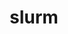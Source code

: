 ---
title: "slurm"
layout: cache
categories: [package, develop]
meta: {"versions": ["21-08-8-2", "22-05-7-1", "23-02-1-1", "23-02-2-1"], "compilers": ["gcc@=11.1.0", "gcc@=11.3.0", "gcc@=7.5.0"], "oss": ["ubuntu18.04", "ubuntu20.04", "ubuntu22.04"], "platforms": ["linux"], "targets": ["ppc64le", "x86_64", "x86_64_v3"], "stacks": ["e4s", "e4s-power", "radiuss", "root", "tutorial"], "num_specs": 113, "num_specs_by_stack": {"tutorial": 80, "root": 113, "radiuss": 80, "e4s-power": 14, "e4s": 13}}
spec_details: [{"hash": "xnauxsich63saho2zsqjat2skhvwaxro", "compiler": "gcc@=7.5.0", "versions": ["21-08-8-2"], "os": "ubuntu18.04", "platform": "linux", "target": "x86_64", "variants": ["~gtk", "~hdf5", "~hwloc", "~mariadb", "~pmix", "+readline", "~restd", "sysconfdir=PREFIX/etc"], "stacks": ["tutorial", "root", "radiuss"], "size": "-", "tarball": "https://binaries.spack.io/develop/build_cache/linux-ubuntu18.04-x86_64/gcc-7.5.0/slurm-21-08-8-2/linux-ubuntu18.04-x86_64-gcc-7.5.0-slurm-21-08-8-2-xnauxsich63saho2zsqjat2skhvwaxro.spack"}, {"hash": "3b7imtge7lbjegmqydw6dbvzub4ukogt", "compiler": "gcc@=7.5.0", "versions": ["21-08-8-2"], "os": "ubuntu18.04", "platform": "linux", "target": "x86_64", "variants": ["build_system=autotools", "~gtk", "~hdf5", "~hwloc", "~mariadb", "~pmix", "+readline", "~restd", "sysconfdir=PREFIX/etc"], "stacks": ["tutorial", "root", "radiuss"], "size": "-", "tarball": "https://binaries.spack.io/develop/build_cache/linux-ubuntu18.04-x86_64/gcc-7.5.0/slurm-21-08-8-2/linux-ubuntu18.04-x86_64-gcc-7.5.0-slurm-21-08-8-2-3b7imtge7lbjegmqydw6dbvzub4ukogt.spack"}, {"hash": "z2ivhewajscfzhxdd72sh7urme5dbkht", "compiler": "gcc@=7.5.0", "versions": ["21-08-8-2"], "os": "ubuntu18.04", "platform": "linux", "target": "x86_64", "variants": ["build_system=autotools", "~gtk", "~hdf5", "~hwloc", "~mariadb", "~pmix", "+readline", "~restd", "sysconfdir=PREFIX/etc"], "stacks": ["tutorial", "root", "radiuss"], "size": "-", "tarball": "https://binaries.spack.io/develop/build_cache/linux-ubuntu18.04-x86_64/gcc-7.5.0/slurm-21-08-8-2/linux-ubuntu18.04-x86_64-gcc-7.5.0-slurm-21-08-8-2-z2ivhewajscfzhxdd72sh7urme5dbkht.spack"}, {"hash": "j5gtx54uukqgy6o2xztkb32psy3zjkoh", "compiler": "gcc@=7.5.0", "versions": ["21-08-8-2"], "os": "ubuntu18.04", "platform": "linux", "target": "x86_64", "variants": ["~gtk", "~hdf5", "~hwloc", "~mariadb", "~pmix", "+readline", "~restd", "sysconfdir=PREFIX/etc"], "stacks": ["tutorial", "root", "radiuss"], "size": "-", "tarball": "https://binaries.spack.io/develop/build_cache/linux-ubuntu18.04-x86_64/gcc-7.5.0/slurm-21-08-8-2/linux-ubuntu18.04-x86_64-gcc-7.5.0-slurm-21-08-8-2-j5gtx54uukqgy6o2xztkb32psy3zjkoh.spack"}, {"hash": "xgtfcsn4jrkjpkcarhbknstbyl4b5ue5", "compiler": "gcc@=7.5.0", "versions": ["21-08-8-2"], "os": "ubuntu18.04", "platform": "linux", "target": "x86_64", "variants": ["~gtk", "~hdf5", "~hwloc", "~mariadb", "~pmix", "+readline", "~restd", "sysconfdir=PREFIX/etc"], "stacks": ["tutorial", "root", "radiuss"], "size": "-", "tarball": "https://binaries.spack.io/develop/build_cache/linux-ubuntu18.04-x86_64/gcc-7.5.0/slurm-21-08-8-2/linux-ubuntu18.04-x86_64-gcc-7.5.0-slurm-21-08-8-2-xgtfcsn4jrkjpkcarhbknstbyl4b5ue5.spack"}, {"hash": "nnxkrwrlariyfxbmocxxky72ztzt7zug", "compiler": "gcc@=7.5.0", "versions": ["21-08-8-2"], "os": "ubuntu18.04", "platform": "linux", "target": "x86_64", "variants": ["~gtk", "~hdf5", "~hwloc", "~mariadb", "~pmix", "+readline", "~restd", "sysconfdir=PREFIX/etc"], "stacks": ["tutorial", "root", "radiuss"], "size": "-", "tarball": "https://binaries.spack.io/develop/build_cache/linux-ubuntu18.04-x86_64/gcc-7.5.0/slurm-21-08-8-2/linux-ubuntu18.04-x86_64-gcc-7.5.0-slurm-21-08-8-2-nnxkrwrlariyfxbmocxxky72ztzt7zug.spack"}, {"hash": "mghu57huz7keru7jdqf2bw4ayj3fq6zu", "compiler": "gcc@=7.5.0", "versions": ["21-08-8-2"], "os": "ubuntu18.04", "platform": "linux", "target": "x86_64", "variants": ["~gtk", "~hdf5", "~hwloc", "~mariadb", "~pmix", "+readline", "~restd", "sysconfdir=PREFIX/etc"], "stacks": ["tutorial", "root", "radiuss"], "size": "-", "tarball": "https://binaries.spack.io/develop/build_cache/linux-ubuntu18.04-x86_64/gcc-7.5.0/slurm-21-08-8-2/linux-ubuntu18.04-x86_64-gcc-7.5.0-slurm-21-08-8-2-mghu57huz7keru7jdqf2bw4ayj3fq6zu.spack"}, {"hash": "amqjqf24j4enqphqleyzp2f2gywzh3vc", "compiler": "gcc@=7.5.0", "versions": ["21-08-8-2"], "os": "ubuntu18.04", "platform": "linux", "target": "x86_64", "variants": ["build_system=autotools", "~gtk", "~hdf5", "~hwloc", "~mariadb", "~pmix", "+readline", "~restd", "sysconfdir=PREFIX/etc"], "stacks": ["tutorial", "root", "radiuss"], "size": "-", "tarball": "https://binaries.spack.io/develop/build_cache/linux-ubuntu18.04-x86_64/gcc-7.5.0/slurm-21-08-8-2/linux-ubuntu18.04-x86_64-gcc-7.5.0-slurm-21-08-8-2-amqjqf24j4enqphqleyzp2f2gywzh3vc.spack"}, {"hash": "5uflfjhf25ddxdtrn7htn4tfzpu5ghjk", "compiler": "gcc@=7.5.0", "versions": ["21-08-8-2"], "os": "ubuntu18.04", "platform": "linux", "target": "x86_64", "variants": ["~gtk", "~hdf5", "~hwloc", "~mariadb", "~pmix", "+readline", "~restd", "sysconfdir=PREFIX/etc"], "stacks": ["tutorial", "root", "radiuss"], "size": "-", "tarball": "https://binaries.spack.io/develop/build_cache/linux-ubuntu18.04-x86_64/gcc-7.5.0/slurm-21-08-8-2/linux-ubuntu18.04-x86_64-gcc-7.5.0-slurm-21-08-8-2-5uflfjhf25ddxdtrn7htn4tfzpu5ghjk.spack"}, {"hash": "o5sstb3leagjdqfykr6jfoevf5il23mz", "compiler": "gcc@=7.5.0", "versions": ["21-08-8-2"], "os": "ubuntu18.04", "platform": "linux", "target": "x86_64", "variants": ["~gtk", "~hdf5", "~hwloc", "~mariadb", "~pmix", "+readline", "~restd", "sysconfdir=PREFIX/etc"], "stacks": ["tutorial", "root", "radiuss"], "size": "-", "tarball": "https://binaries.spack.io/develop/build_cache/linux-ubuntu18.04-x86_64/gcc-7.5.0/slurm-21-08-8-2/linux-ubuntu18.04-x86_64-gcc-7.5.0-slurm-21-08-8-2-o5sstb3leagjdqfykr6jfoevf5il23mz.spack"}, {"hash": "zxxy4g5rofvc6zhl5qpze3sagdd4epkw", "compiler": "gcc@=7.5.0", "versions": ["21-08-8-2"], "os": "ubuntu18.04", "platform": "linux", "target": "x86_64", "variants": ["~gtk", "~hdf5", "~hwloc", "~mariadb", "~pmix", "+readline", "~restd", "sysconfdir=PREFIX/etc"], "stacks": ["tutorial", "root", "radiuss"], "size": "-", "tarball": "https://binaries.spack.io/develop/build_cache/linux-ubuntu18.04-x86_64/gcc-7.5.0/slurm-21-08-8-2/linux-ubuntu18.04-x86_64-gcc-7.5.0-slurm-21-08-8-2-zxxy4g5rofvc6zhl5qpze3sagdd4epkw.spack"}, {"hash": "hktoanxqmx6ritgbgunmrrzvggfdqhga", "compiler": "gcc@=7.5.0", "versions": ["21-08-8-2"], "os": "ubuntu18.04", "platform": "linux", "target": "x86_64", "variants": ["~gtk", "~hdf5", "~hwloc", "~mariadb", "~pmix", "+readline", "~restd", "sysconfdir=PREFIX/etc"], "stacks": ["tutorial", "root", "radiuss"], "size": "-", "tarball": "https://binaries.spack.io/develop/build_cache/linux-ubuntu18.04-x86_64/gcc-7.5.0/slurm-21-08-8-2/linux-ubuntu18.04-x86_64-gcc-7.5.0-slurm-21-08-8-2-hktoanxqmx6ritgbgunmrrzvggfdqhga.spack"}, {"hash": "suv2xrukvfld4qoj6xvdfzaqfr2etpfr", "compiler": "gcc@=7.5.0", "versions": ["21-08-8-2"], "os": "ubuntu18.04", "platform": "linux", "target": "x86_64", "variants": ["build_system=autotools", "~gtk", "~hdf5", "~hwloc", "~mariadb", "~pmix", "+readline", "~restd", "sysconfdir=PREFIX/etc"], "stacks": ["tutorial", "root", "radiuss"], "size": "-", "tarball": "https://binaries.spack.io/develop/build_cache/linux-ubuntu18.04-x86_64/gcc-7.5.0/slurm-21-08-8-2/linux-ubuntu18.04-x86_64-gcc-7.5.0-slurm-21-08-8-2-suv2xrukvfld4qoj6xvdfzaqfr2etpfr.spack"}, {"hash": "w7ebjng6zcnkiofevxcfmmugdrelkjwg", "compiler": "gcc@=7.5.0", "versions": ["21-08-8-2"], "os": "ubuntu18.04", "platform": "linux", "target": "x86_64", "variants": ["~gtk", "~hdf5", "~hwloc", "~mariadb", "~pmix", "+readline", "~restd", "sysconfdir=PREFIX/etc"], "stacks": ["tutorial", "root", "radiuss"], "size": "-", "tarball": "https://binaries.spack.io/develop/build_cache/linux-ubuntu18.04-x86_64/gcc-7.5.0/slurm-21-08-8-2/linux-ubuntu18.04-x86_64-gcc-7.5.0-slurm-21-08-8-2-w7ebjng6zcnkiofevxcfmmugdrelkjwg.spack"}, {"hash": "zpg34tj54ke7qav5pqngjbzmcc554wiw", "compiler": "gcc@=7.5.0", "versions": ["21-08-8-2"], "os": "ubuntu18.04", "platform": "linux", "target": "x86_64", "variants": ["~gtk", "~hdf5", "~hwloc", "~mariadb", "~pmix", "+readline", "~restd", "sysconfdir=PREFIX/etc"], "stacks": ["tutorial", "root", "radiuss"], "size": "-", "tarball": "https://binaries.spack.io/develop/build_cache/linux-ubuntu18.04-x86_64/gcc-7.5.0/slurm-21-08-8-2/linux-ubuntu18.04-x86_64-gcc-7.5.0-slurm-21-08-8-2-zpg34tj54ke7qav5pqngjbzmcc554wiw.spack"}, {"hash": "kw6yea25kvvy2a6u3hiqznh2xg6gw5fr", "compiler": "gcc@=7.5.0", "versions": ["21-08-8-2"], "os": "ubuntu18.04", "platform": "linux", "target": "x86_64", "variants": ["~gtk", "~hdf5", "~hwloc", "~mariadb", "~pmix", "+readline", "~restd", "sysconfdir=PREFIX/etc"], "stacks": ["tutorial", "root", "radiuss"], "size": "-", "tarball": "https://binaries.spack.io/develop/build_cache/linux-ubuntu18.04-x86_64/gcc-7.5.0/slurm-21-08-8-2/linux-ubuntu18.04-x86_64-gcc-7.5.0-slurm-21-08-8-2-kw6yea25kvvy2a6u3hiqznh2xg6gw5fr.spack"}, {"hash": "mudotciy4xn4ymboxhokexe3imtutrfl", "compiler": "gcc@=7.5.0", "versions": ["21-08-8-2"], "os": "ubuntu18.04", "platform": "linux", "target": "x86_64", "variants": ["~gtk", "~hdf5", "~hwloc", "~mariadb", "~pmix", "+readline", "~restd", "sysconfdir=PREFIX/etc"], "stacks": ["tutorial", "root", "radiuss"], "size": "-", "tarball": "https://binaries.spack.io/develop/build_cache/linux-ubuntu18.04-x86_64/gcc-7.5.0/slurm-21-08-8-2/linux-ubuntu18.04-x86_64-gcc-7.5.0-slurm-21-08-8-2-mudotciy4xn4ymboxhokexe3imtutrfl.spack"}, {"hash": "vfys6achb3n2rht7o2nc2uixbzhykkao", "compiler": "gcc@=7.5.0", "versions": ["21-08-8-2"], "os": "ubuntu18.04", "platform": "linux", "target": "x86_64", "variants": ["~gtk", "~hdf5", "~hwloc", "~mariadb", "~pmix", "+readline", "~restd", "sysconfdir=PREFIX/etc"], "stacks": ["tutorial", "root", "radiuss"], "size": "-", "tarball": "https://binaries.spack.io/develop/build_cache/linux-ubuntu18.04-x86_64/gcc-7.5.0/slurm-21-08-8-2/linux-ubuntu18.04-x86_64-gcc-7.5.0-slurm-21-08-8-2-vfys6achb3n2rht7o2nc2uixbzhykkao.spack"}, {"hash": "56hhhhop5fnaq4wvubfa2v3ecfivdav6", "compiler": "gcc@=7.5.0", "versions": ["21-08-8-2"], "os": "ubuntu18.04", "platform": "linux", "target": "x86_64", "variants": ["~gtk", "~hdf5", "~hwloc", "~mariadb", "~pmix", "+readline", "~restd", "sysconfdir=PREFIX/etc"], "stacks": ["tutorial", "root", "radiuss"], "size": "-", "tarball": "https://binaries.spack.io/develop/build_cache/linux-ubuntu18.04-x86_64/gcc-7.5.0/slurm-21-08-8-2/linux-ubuntu18.04-x86_64-gcc-7.5.0-slurm-21-08-8-2-56hhhhop5fnaq4wvubfa2v3ecfivdav6.spack"}, {"hash": "t3mzrwwgvqfqx7pfiqx5uxeootq6pobo", "compiler": "gcc@=7.5.0", "versions": ["21-08-8-2"], "os": "ubuntu18.04", "platform": "linux", "target": "x86_64", "variants": ["~gtk", "~hdf5", "~hwloc", "~mariadb", "~pmix", "+readline", "~restd", "sysconfdir=PREFIX/etc"], "stacks": ["tutorial", "root", "radiuss"], "size": "-", "tarball": "https://binaries.spack.io/develop/build_cache/linux-ubuntu18.04-x86_64/gcc-7.5.0/slurm-21-08-8-2/linux-ubuntu18.04-x86_64-gcc-7.5.0-slurm-21-08-8-2-t3mzrwwgvqfqx7pfiqx5uxeootq6pobo.spack"}, {"hash": "4bm7dx2e3a447zx7h73wf6locptouaim", "compiler": "gcc@=7.5.0", "versions": ["21-08-8-2"], "os": "ubuntu18.04", "platform": "linux", "target": "x86_64", "variants": ["~gtk", "~hdf5", "~hwloc", "~mariadb", "~pmix", "+readline", "~restd", "sysconfdir=PREFIX/etc"], "stacks": ["tutorial", "root", "radiuss"], "size": "-", "tarball": "https://binaries.spack.io/develop/build_cache/linux-ubuntu18.04-x86_64/gcc-7.5.0/slurm-21-08-8-2/linux-ubuntu18.04-x86_64-gcc-7.5.0-slurm-21-08-8-2-4bm7dx2e3a447zx7h73wf6locptouaim.spack"}, {"hash": "tn5a6kdpxkq64xg2vzoz5v7xgmedlczc", "compiler": "gcc@=7.5.0", "versions": ["21-08-8-2"], "os": "ubuntu18.04", "platform": "linux", "target": "x86_64", "variants": ["~gtk", "~hdf5", "~hwloc", "~mariadb", "~pmix", "+readline", "~restd", "sysconfdir=PREFIX/etc"], "stacks": ["tutorial", "root", "radiuss"], "size": "-", "tarball": "https://binaries.spack.io/develop/build_cache/linux-ubuntu18.04-x86_64/gcc-7.5.0/slurm-21-08-8-2/linux-ubuntu18.04-x86_64-gcc-7.5.0-slurm-21-08-8-2-tn5a6kdpxkq64xg2vzoz5v7xgmedlczc.spack"}, {"hash": "ipromiucxjgl5sbj67eevm2n46efuxxz", "compiler": "gcc@=7.5.0", "versions": ["21-08-8-2"], "os": "ubuntu18.04", "platform": "linux", "target": "x86_64", "variants": ["~gtk", "~hdf5", "~hwloc", "~mariadb", "~pmix", "+readline", "~restd", "sysconfdir=PREFIX/etc"], "stacks": ["tutorial", "root", "radiuss"], "size": "-", "tarball": "https://binaries.spack.io/develop/build_cache/linux-ubuntu18.04-x86_64/gcc-7.5.0/slurm-21-08-8-2/linux-ubuntu18.04-x86_64-gcc-7.5.0-slurm-21-08-8-2-ipromiucxjgl5sbj67eevm2n46efuxxz.spack"}, {"hash": "inoyjg5tdqfx7ddyli5fuapjqg5d2qka", "compiler": "gcc@=7.5.0", "versions": ["21-08-8-2"], "os": "ubuntu18.04", "platform": "linux", "target": "x86_64", "variants": ["build_system=autotools", "~gtk", "~hdf5", "~hwloc", "~mariadb", "~pmix", "+readline", "~restd", "sysconfdir=PREFIX/etc"], "stacks": ["tutorial", "root", "radiuss"], "size": "-", "tarball": "https://binaries.spack.io/develop/build_cache/linux-ubuntu18.04-x86_64/gcc-7.5.0/slurm-21-08-8-2/linux-ubuntu18.04-x86_64-gcc-7.5.0-slurm-21-08-8-2-inoyjg5tdqfx7ddyli5fuapjqg5d2qka.spack"}, {"hash": "erw7shlrwlim5qt426draixs6wkxuaej", "compiler": "gcc@=7.5.0", "versions": ["21-08-8-2"], "os": "ubuntu18.04", "platform": "linux", "target": "x86_64", "variants": ["build_system=autotools", "~gtk", "~hdf5", "~hwloc", "~mariadb", "~pmix", "+readline", "~restd", "sysconfdir=PREFIX/etc"], "stacks": ["tutorial", "root", "radiuss"], "size": "-", "tarball": "https://binaries.spack.io/develop/build_cache/linux-ubuntu18.04-x86_64/gcc-7.5.0/slurm-21-08-8-2/linux-ubuntu18.04-x86_64-gcc-7.5.0-slurm-21-08-8-2-erw7shlrwlim5qt426draixs6wkxuaej.spack"}, {"hash": "gf5y4wkcndavj662vunw6jprj37qrxat", "compiler": "gcc@=7.5.0", "versions": ["21-08-8-2"], "os": "ubuntu18.04", "platform": "linux", "target": "x86_64", "variants": ["~gtk", "~hdf5", "~hwloc", "~mariadb", "~pmix", "+readline", "~restd", "sysconfdir=PREFIX/etc"], "stacks": ["tutorial", "root", "radiuss"], "size": "-", "tarball": "https://binaries.spack.io/develop/build_cache/linux-ubuntu18.04-x86_64/gcc-7.5.0/slurm-21-08-8-2/linux-ubuntu18.04-x86_64-gcc-7.5.0-slurm-21-08-8-2-gf5y4wkcndavj662vunw6jprj37qrxat.spack"}, {"hash": "vadd7pc5va3anxouw6fvuocery2h4n2i", "compiler": "gcc@=7.5.0", "versions": ["21-08-8-2"], "os": "ubuntu18.04", "platform": "linux", "target": "x86_64", "variants": ["~gtk", "~hdf5", "~hwloc", "~mariadb", "~pmix", "+readline", "~restd", "sysconfdir=PREFIX/etc"], "stacks": ["tutorial", "root", "radiuss"], "size": "-", "tarball": "https://binaries.spack.io/develop/build_cache/linux-ubuntu18.04-x86_64/gcc-7.5.0/slurm-21-08-8-2/linux-ubuntu18.04-x86_64-gcc-7.5.0-slurm-21-08-8-2-vadd7pc5va3anxouw6fvuocery2h4n2i.spack"}, {"hash": "ndorstj6ayw3ygtjseahckxk2avxg6cs", "compiler": "gcc@=7.5.0", "versions": ["21-08-8-2"], "os": "ubuntu18.04", "platform": "linux", "target": "x86_64", "variants": ["~gtk", "~hdf5", "~hwloc", "~mariadb", "~pmix", "+readline", "~restd", "sysconfdir=PREFIX/etc"], "stacks": ["tutorial", "root", "radiuss"], "size": "-", "tarball": "https://binaries.spack.io/develop/build_cache/linux-ubuntu18.04-x86_64/gcc-7.5.0/slurm-21-08-8-2/linux-ubuntu18.04-x86_64-gcc-7.5.0-slurm-21-08-8-2-ndorstj6ayw3ygtjseahckxk2avxg6cs.spack"}, {"hash": "mxmp4k3al5fwmvxjmvvw5ml6gfsgnbuk", "compiler": "gcc@=7.5.0", "versions": ["21-08-8-2"], "os": "ubuntu18.04", "platform": "linux", "target": "x86_64", "variants": ["~gtk", "~hdf5", "~hwloc", "~mariadb", "~pmix", "+readline", "~restd", "sysconfdir=PREFIX/etc"], "stacks": ["tutorial", "root", "radiuss"], "size": "-", "tarball": "https://binaries.spack.io/develop/build_cache/linux-ubuntu18.04-x86_64/gcc-7.5.0/slurm-21-08-8-2/linux-ubuntu18.04-x86_64-gcc-7.5.0-slurm-21-08-8-2-mxmp4k3al5fwmvxjmvvw5ml6gfsgnbuk.spack"}, {"hash": "zyb4a73xt5z3irmux3m27frpsgdglvry", "compiler": "gcc@=7.5.0", "versions": ["21-08-8-2"], "os": "ubuntu18.04", "platform": "linux", "target": "x86_64", "variants": ["~gtk", "~hdf5", "~hwloc", "~mariadb", "~pmix", "+readline", "~restd", "sysconfdir=PREFIX/etc"], "stacks": ["tutorial", "root", "radiuss"], "size": "-", "tarball": "https://binaries.spack.io/develop/build_cache/linux-ubuntu18.04-x86_64/gcc-7.5.0/slurm-21-08-8-2/linux-ubuntu18.04-x86_64-gcc-7.5.0-slurm-21-08-8-2-zyb4a73xt5z3irmux3m27frpsgdglvry.spack"}, {"hash": "mjujey3iancyxzm5q5xpnl47o7uwb3kd", "compiler": "gcc@=7.5.0", "versions": ["22-05-7-1"], "os": "ubuntu18.04", "platform": "linux", "target": "x86_64", "variants": ["build_system=autotools", "~gtk", "~hdf5", "~hwloc", "~mariadb", "~pmix", "+readline", "~restd", "sysconfdir=PREFIX/etc"], "stacks": ["tutorial", "root", "radiuss"], "size": "-", "tarball": "https://binaries.spack.io/develop/build_cache/linux-ubuntu18.04-x86_64/gcc-7.5.0/slurm-22-05-7-1/linux-ubuntu18.04-x86_64-gcc-7.5.0-slurm-22-05-7-1-mjujey3iancyxzm5q5xpnl47o7uwb3kd.spack"}, {"hash": "ar6hvcjkjvxhjxde6mfqbmm37veyca33", "compiler": "gcc@=7.5.0", "versions": ["21-08-8-2"], "os": "ubuntu18.04", "platform": "linux", "target": "x86_64", "variants": ["~gtk", "~hdf5", "~hwloc", "~mariadb", "~pmix", "+readline", "~restd", "sysconfdir=PREFIX/etc"], "stacks": ["tutorial", "root", "radiuss"], "size": "-", "tarball": "https://binaries.spack.io/develop/build_cache/linux-ubuntu18.04-x86_64/gcc-7.5.0/slurm-21-08-8-2/linux-ubuntu18.04-x86_64-gcc-7.5.0-slurm-21-08-8-2-ar6hvcjkjvxhjxde6mfqbmm37veyca33.spack"}, {"hash": "6sjmaq3474recu2hcg7iivdlnh7cfbq2", "compiler": "gcc@=7.5.0", "versions": ["21-08-8-2"], "os": "ubuntu18.04", "platform": "linux", "target": "x86_64", "variants": ["~gtk", "~hdf5", "~hwloc", "~mariadb", "~pmix", "+readline", "~restd", "sysconfdir=PREFIX/etc"], "stacks": ["tutorial", "root", "radiuss"], "size": "-", "tarball": "https://binaries.spack.io/develop/build_cache/linux-ubuntu18.04-x86_64/gcc-7.5.0/slurm-21-08-8-2/linux-ubuntu18.04-x86_64-gcc-7.5.0-slurm-21-08-8-2-6sjmaq3474recu2hcg7iivdlnh7cfbq2.spack"}, {"hash": "cnyizs6j3aeutlnq4gds34fiah432oqd", "compiler": "gcc@=7.5.0", "versions": ["21-08-8-2"], "os": "ubuntu18.04", "platform": "linux", "target": "x86_64", "variants": ["~gtk", "~hdf5", "~hwloc", "~mariadb", "~pmix", "+readline", "~restd", "sysconfdir=PREFIX/etc"], "stacks": ["tutorial", "root", "radiuss"], "size": "-", "tarball": "https://binaries.spack.io/develop/build_cache/linux-ubuntu18.04-x86_64/gcc-7.5.0/slurm-21-08-8-2/linux-ubuntu18.04-x86_64-gcc-7.5.0-slurm-21-08-8-2-cnyizs6j3aeutlnq4gds34fiah432oqd.spack"}, {"hash": "eoo34mwxwhrho3kubdxe4psxvmttkqe5", "compiler": "gcc@=7.5.0", "versions": ["21-08-8-2"], "os": "ubuntu18.04", "platform": "linux", "target": "x86_64", "variants": ["~gtk", "~hdf5", "~hwloc", "~mariadb", "~pmix", "+readline", "~restd", "sysconfdir=PREFIX/etc"], "stacks": ["tutorial", "root", "radiuss"], "size": "-", "tarball": "https://binaries.spack.io/develop/build_cache/linux-ubuntu18.04-x86_64/gcc-7.5.0/slurm-21-08-8-2/linux-ubuntu18.04-x86_64-gcc-7.5.0-slurm-21-08-8-2-eoo34mwxwhrho3kubdxe4psxvmttkqe5.spack"}, {"hash": "epwaa4ot7o7zp6x6zjukifelmxt66w2r", "compiler": "gcc@=7.5.0", "versions": ["21-08-8-2"], "os": "ubuntu18.04", "platform": "linux", "target": "x86_64", "variants": ["~gtk", "~hdf5", "~hwloc", "~mariadb", "~pmix", "+readline", "~restd", "sysconfdir=PREFIX/etc"], "stacks": ["tutorial", "root", "radiuss"], "size": "-", "tarball": "https://binaries.spack.io/develop/build_cache/linux-ubuntu18.04-x86_64/gcc-7.5.0/slurm-21-08-8-2/linux-ubuntu18.04-x86_64-gcc-7.5.0-slurm-21-08-8-2-epwaa4ot7o7zp6x6zjukifelmxt66w2r.spack"}, {"hash": "dx753sm7bvl2zs2a4uncvqfxqoxemtle", "compiler": "gcc@=7.5.0", "versions": ["21-08-8-2"], "os": "ubuntu18.04", "platform": "linux", "target": "x86_64", "variants": ["~gtk", "~hdf5", "~hwloc", "~mariadb", "~pmix", "+readline", "~restd", "sysconfdir=PREFIX/etc"], "stacks": ["tutorial", "root", "radiuss"], "size": "-", "tarball": "https://binaries.spack.io/develop/build_cache/linux-ubuntu18.04-x86_64/gcc-7.5.0/slurm-21-08-8-2/linux-ubuntu18.04-x86_64-gcc-7.5.0-slurm-21-08-8-2-dx753sm7bvl2zs2a4uncvqfxqoxemtle.spack"}, {"hash": "5vjj65zqqdwgdiryvber6w3xt27utnw5", "compiler": "gcc@=7.5.0", "versions": ["21-08-8-2"], "os": "ubuntu18.04", "platform": "linux", "target": "x86_64", "variants": ["~gtk", "~hdf5", "~hwloc", "~mariadb", "~pmix", "+readline", "~restd", "sysconfdir=PREFIX/etc"], "stacks": ["tutorial", "root", "radiuss"], "size": "-", "tarball": "https://binaries.spack.io/develop/build_cache/linux-ubuntu18.04-x86_64/gcc-7.5.0/slurm-21-08-8-2/linux-ubuntu18.04-x86_64-gcc-7.5.0-slurm-21-08-8-2-5vjj65zqqdwgdiryvber6w3xt27utnw5.spack"}, {"hash": "of5r4n3pofawhpnkswwcdvxsg5jajhlx", "compiler": "gcc@=7.5.0", "versions": ["22-05-7-1"], "os": "ubuntu18.04", "platform": "linux", "target": "x86_64", "variants": ["build_system=autotools", "~gtk", "~hdf5", "~hwloc", "~mariadb", "~pmix", "+readline", "~restd", "sysconfdir=PREFIX/etc"], "stacks": ["tutorial", "root", "radiuss"], "size": "-", "tarball": "https://binaries.spack.io/develop/build_cache/linux-ubuntu18.04-x86_64/gcc-7.5.0/slurm-22-05-7-1/linux-ubuntu18.04-x86_64-gcc-7.5.0-slurm-22-05-7-1-of5r4n3pofawhpnkswwcdvxsg5jajhlx.spack"}, {"hash": "ch7kobox4fvisocuvkw4fhlg72s4qq3n", "compiler": "gcc@=7.5.0", "versions": ["21-08-8-2"], "os": "ubuntu18.04", "platform": "linux", "target": "x86_64", "variants": ["~gtk", "~hdf5", "~hwloc", "~mariadb", "~pmix", "+readline", "~restd", "sysconfdir=PREFIX/etc"], "stacks": ["tutorial", "root", "radiuss"], "size": "-", "tarball": "https://binaries.spack.io/develop/build_cache/linux-ubuntu18.04-x86_64/gcc-7.5.0/slurm-21-08-8-2/linux-ubuntu18.04-x86_64-gcc-7.5.0-slurm-21-08-8-2-ch7kobox4fvisocuvkw4fhlg72s4qq3n.spack"}, {"hash": "rq6zn7spf7n2vgvp4dl4q65vhkv7cp2b", "compiler": "gcc@=7.5.0", "versions": ["21-08-8-2"], "os": "ubuntu18.04", "platform": "linux", "target": "x86_64", "variants": ["~gtk", "~hdf5", "~hwloc", "~mariadb", "~pmix", "+readline", "~restd", "sysconfdir=PREFIX/etc"], "stacks": ["tutorial", "root", "radiuss"], "size": "-", "tarball": "https://binaries.spack.io/develop/build_cache/linux-ubuntu18.04-x86_64/gcc-7.5.0/slurm-21-08-8-2/linux-ubuntu18.04-x86_64-gcc-7.5.0-slurm-21-08-8-2-rq6zn7spf7n2vgvp4dl4q65vhkv7cp2b.spack"}, {"hash": "v62tslhksbusseu5zxjzzmdxgm4xartp", "compiler": "gcc@=7.5.0", "versions": ["21-08-8-2"], "os": "ubuntu18.04", "platform": "linux", "target": "x86_64", "variants": ["~gtk", "~hdf5", "~hwloc", "~mariadb", "~pmix", "+readline", "~restd", "sysconfdir=PREFIX/etc"], "stacks": ["tutorial", "root", "radiuss"], "size": "-", "tarball": "https://binaries.spack.io/develop/build_cache/linux-ubuntu18.04-x86_64/gcc-7.5.0/slurm-21-08-8-2/linux-ubuntu18.04-x86_64-gcc-7.5.0-slurm-21-08-8-2-v62tslhksbusseu5zxjzzmdxgm4xartp.spack"}, {"hash": "l5x2pg4tgji6rjsuycjixwtgg4uzjnap", "compiler": "gcc@=7.5.0", "versions": ["21-08-8-2"], "os": "ubuntu18.04", "platform": "linux", "target": "x86_64", "variants": ["~gtk", "~hdf5", "~hwloc", "~mariadb", "~pmix", "+readline", "~restd", "sysconfdir=PREFIX/etc"], "stacks": ["tutorial", "root", "radiuss"], "size": "-", "tarball": "https://binaries.spack.io/develop/build_cache/linux-ubuntu18.04-x86_64/gcc-7.5.0/slurm-21-08-8-2/linux-ubuntu18.04-x86_64-gcc-7.5.0-slurm-21-08-8-2-l5x2pg4tgji6rjsuycjixwtgg4uzjnap.spack"}, {"hash": "xkaragihggr4tud4jso3ewt4vx4ljvtc", "compiler": "gcc@=7.5.0", "versions": ["21-08-8-2"], "os": "ubuntu18.04", "platform": "linux", "target": "x86_64", "variants": ["~gtk", "~hdf5", "~hwloc", "~mariadb", "~pmix", "+readline", "~restd", "sysconfdir=PREFIX/etc"], "stacks": ["tutorial", "root", "radiuss"], "size": "-", "tarball": "https://binaries.spack.io/develop/build_cache/linux-ubuntu18.04-x86_64/gcc-7.5.0/slurm-21-08-8-2/linux-ubuntu18.04-x86_64-gcc-7.5.0-slurm-21-08-8-2-xkaragihggr4tud4jso3ewt4vx4ljvtc.spack"}, {"hash": "aotxxcqfsxhrixtgjlrvnwaffinh64fy", "compiler": "gcc@=7.5.0", "versions": ["21-08-8-2"], "os": "ubuntu18.04", "platform": "linux", "target": "x86_64", "variants": ["build_system=autotools", "~gtk", "~hdf5", "~hwloc", "~mariadb", "~pmix", "+readline", "~restd", "sysconfdir=PREFIX/etc"], "stacks": ["tutorial", "root", "radiuss"], "size": "-", "tarball": "https://binaries.spack.io/develop/build_cache/linux-ubuntu18.04-x86_64/gcc-7.5.0/slurm-21-08-8-2/linux-ubuntu18.04-x86_64-gcc-7.5.0-slurm-21-08-8-2-aotxxcqfsxhrixtgjlrvnwaffinh64fy.spack"}, {"hash": "xh3ikalnwr2k22cftwxhgz2zzfgjabje", "compiler": "gcc@=7.5.0", "versions": ["21-08-8-2"], "os": "ubuntu18.04", "platform": "linux", "target": "x86_64", "variants": ["~gtk", "~hdf5", "~hwloc", "~mariadb", "~pmix", "+readline", "~restd", "sysconfdir=PREFIX/etc"], "stacks": ["tutorial", "root", "radiuss"], "size": "-", "tarball": "https://binaries.spack.io/develop/build_cache/linux-ubuntu18.04-x86_64/gcc-7.5.0/slurm-21-08-8-2/linux-ubuntu18.04-x86_64-gcc-7.5.0-slurm-21-08-8-2-xh3ikalnwr2k22cftwxhgz2zzfgjabje.spack"}, {"hash": "bsqbazorvuozgu42f6m2xffzcp6oaa3l", "compiler": "gcc@=7.5.0", "versions": ["21-08-8-2"], "os": "ubuntu18.04", "platform": "linux", "target": "x86_64", "variants": ["~gtk", "~hdf5", "~hwloc", "~mariadb", "~pmix", "+readline", "~restd", "sysconfdir=PREFIX/etc"], "stacks": ["tutorial", "root", "radiuss"], "size": "-", "tarball": "https://binaries.spack.io/develop/build_cache/linux-ubuntu18.04-x86_64/gcc-7.5.0/slurm-21-08-8-2/linux-ubuntu18.04-x86_64-gcc-7.5.0-slurm-21-08-8-2-bsqbazorvuozgu42f6m2xffzcp6oaa3l.spack"}, {"hash": "gypq2eaubehdc2yugvdlst2ei7t5is5z", "compiler": "gcc@=7.5.0", "versions": ["21-08-8-2"], "os": "ubuntu18.04", "platform": "linux", "target": "x86_64", "variants": ["build_system=autotools", "~gtk", "~hdf5", "~hwloc", "~mariadb", "~pmix", "+readline", "~restd", "sysconfdir=PREFIX/etc"], "stacks": ["tutorial", "root", "radiuss"], "size": "-", "tarball": "https://binaries.spack.io/develop/build_cache/linux-ubuntu18.04-x86_64/gcc-7.5.0/slurm-21-08-8-2/linux-ubuntu18.04-x86_64-gcc-7.5.0-slurm-21-08-8-2-gypq2eaubehdc2yugvdlst2ei7t5is5z.spack"}, {"hash": "xyrl6hlhhgtijpumtlzv6gfuhazyiuky", "compiler": "gcc@=7.5.0", "versions": ["21-08-8-2"], "os": "ubuntu18.04", "platform": "linux", "target": "x86_64", "variants": ["build_system=autotools", "~gtk", "~hdf5", "~hwloc", "~mariadb", "~pmix", "+readline", "~restd", "sysconfdir=PREFIX/etc"], "stacks": ["tutorial", "root", "radiuss"], "size": "-", "tarball": "https://binaries.spack.io/develop/build_cache/linux-ubuntu18.04-x86_64/gcc-7.5.0/slurm-21-08-8-2/linux-ubuntu18.04-x86_64-gcc-7.5.0-slurm-21-08-8-2-xyrl6hlhhgtijpumtlzv6gfuhazyiuky.spack"}, {"hash": "f6lu3noswpo4pbz4xmut3vsmzshfqs5k", "compiler": "gcc@=7.5.0", "versions": ["21-08-8-2"], "os": "ubuntu18.04", "platform": "linux", "target": "x86_64", "variants": ["~gtk", "~hdf5", "~hwloc", "~mariadb", "~pmix", "+readline", "~restd", "sysconfdir=PREFIX/etc"], "stacks": ["tutorial", "root", "radiuss"], "size": "-", "tarball": "https://binaries.spack.io/develop/build_cache/linux-ubuntu18.04-x86_64/gcc-7.5.0/slurm-21-08-8-2/linux-ubuntu18.04-x86_64-gcc-7.5.0-slurm-21-08-8-2-f6lu3noswpo4pbz4xmut3vsmzshfqs5k.spack"}, {"hash": "guhprat7e6scsgeauox5hnwnbab5bq6m", "compiler": "gcc@=7.5.0", "versions": ["21-08-8-2"], "os": "ubuntu18.04", "platform": "linux", "target": "x86_64", "variants": ["~gtk", "~hdf5", "~hwloc", "~mariadb", "~pmix", "+readline", "~restd", "sysconfdir=PREFIX/etc"], "stacks": ["tutorial", "root", "radiuss"], "size": "-", "tarball": "https://binaries.spack.io/develop/build_cache/linux-ubuntu18.04-x86_64/gcc-7.5.0/slurm-21-08-8-2/linux-ubuntu18.04-x86_64-gcc-7.5.0-slurm-21-08-8-2-guhprat7e6scsgeauox5hnwnbab5bq6m.spack"}, {"hash": "rf6hgrdz5sbjqxxg7xbq3qebfehvkk7v", "compiler": "gcc@=7.5.0", "versions": ["21-08-8-2"], "os": "ubuntu18.04", "platform": "linux", "target": "x86_64", "variants": ["~gtk", "~hdf5", "~hwloc", "~mariadb", "~pmix", "+readline", "~restd", "sysconfdir=PREFIX/etc"], "stacks": ["tutorial", "root", "radiuss"], "size": "-", "tarball": "https://binaries.spack.io/develop/build_cache/linux-ubuntu18.04-x86_64/gcc-7.5.0/slurm-21-08-8-2/linux-ubuntu18.04-x86_64-gcc-7.5.0-slurm-21-08-8-2-rf6hgrdz5sbjqxxg7xbq3qebfehvkk7v.spack"}, {"hash": "2xtsbontvswr76c6ual27zko3aqopm2n", "compiler": "gcc@=7.5.0", "versions": ["21-08-8-2"], "os": "ubuntu18.04", "platform": "linux", "target": "x86_64", "variants": ["~gtk", "~hdf5", "~hwloc", "~mariadb", "~pmix", "+readline", "~restd", "sysconfdir=PREFIX/etc"], "stacks": ["tutorial", "root", "radiuss"], "size": "-", "tarball": "https://binaries.spack.io/develop/build_cache/linux-ubuntu18.04-x86_64/gcc-7.5.0/slurm-21-08-8-2/linux-ubuntu18.04-x86_64-gcc-7.5.0-slurm-21-08-8-2-2xtsbontvswr76c6ual27zko3aqopm2n.spack"}, {"hash": "3qjld5yjcusvdiwakbopmf6xrq3eyxyc", "compiler": "gcc@=7.5.0", "versions": ["21-08-8-2"], "os": "ubuntu18.04", "platform": "linux", "target": "x86_64", "variants": ["~gtk", "~hdf5", "~hwloc", "~mariadb", "~pmix", "+readline", "~restd", "sysconfdir=PREFIX/etc"], "stacks": ["tutorial", "root", "radiuss"], "size": "-", "tarball": "https://binaries.spack.io/develop/build_cache/linux-ubuntu18.04-x86_64/gcc-7.5.0/slurm-21-08-8-2/linux-ubuntu18.04-x86_64-gcc-7.5.0-slurm-21-08-8-2-3qjld5yjcusvdiwakbopmf6xrq3eyxyc.spack"}, {"hash": "z4gfdsrpfblgn7l7xwpn27aqqj2rlzgv", "compiler": "gcc@=7.5.0", "versions": ["21-08-8-2"], "os": "ubuntu18.04", "platform": "linux", "target": "x86_64", "variants": ["~gtk", "~hdf5", "~hwloc", "~mariadb", "~pmix", "+readline", "~restd", "sysconfdir=PREFIX/etc"], "stacks": ["tutorial", "root", "radiuss"], "size": "-", "tarball": "https://binaries.spack.io/develop/build_cache/linux-ubuntu18.04-x86_64/gcc-7.5.0/slurm-21-08-8-2/linux-ubuntu18.04-x86_64-gcc-7.5.0-slurm-21-08-8-2-z4gfdsrpfblgn7l7xwpn27aqqj2rlzgv.spack"}, {"hash": "ggmzpbwy6inecw7dturmj3kzfdcsv6wt", "compiler": "gcc@=7.5.0", "versions": ["21-08-8-2"], "os": "ubuntu18.04", "platform": "linux", "target": "x86_64", "variants": ["~gtk", "~hdf5", "~hwloc", "~mariadb", "~pmix", "+readline", "~restd", "sysconfdir=PREFIX/etc"], "stacks": ["tutorial", "root", "radiuss"], "size": "-", "tarball": "https://binaries.spack.io/develop/build_cache/linux-ubuntu18.04-x86_64/gcc-7.5.0/slurm-21-08-8-2/linux-ubuntu18.04-x86_64-gcc-7.5.0-slurm-21-08-8-2-ggmzpbwy6inecw7dturmj3kzfdcsv6wt.spack"}, {"hash": "dmflyqrqzqlsia3qpjpco44oyvxjctzj", "compiler": "gcc@=7.5.0", "versions": ["21-08-8-2"], "os": "ubuntu18.04", "platform": "linux", "target": "x86_64", "variants": ["~gtk", "~hdf5", "~hwloc", "~mariadb", "~pmix", "+readline", "~restd", "sysconfdir=PREFIX/etc"], "stacks": ["tutorial", "root", "radiuss"], "size": "-", "tarball": "https://binaries.spack.io/develop/build_cache/linux-ubuntu18.04-x86_64/gcc-7.5.0/slurm-21-08-8-2/linux-ubuntu18.04-x86_64-gcc-7.5.0-slurm-21-08-8-2-dmflyqrqzqlsia3qpjpco44oyvxjctzj.spack"}, {"hash": "nxchmkymqlafyrpx6q6wxede3iaxbh2d", "compiler": "gcc@=7.5.0", "versions": ["21-08-8-2"], "os": "ubuntu18.04", "platform": "linux", "target": "x86_64", "variants": ["build_system=autotools", "~gtk", "~hdf5", "~hwloc", "~mariadb", "~pmix", "+readline", "~restd", "sysconfdir=PREFIX/etc"], "stacks": ["tutorial", "root", "radiuss"], "size": "-", "tarball": "https://binaries.spack.io/develop/build_cache/linux-ubuntu18.04-x86_64/gcc-7.5.0/slurm-21-08-8-2/linux-ubuntu18.04-x86_64-gcc-7.5.0-slurm-21-08-8-2-nxchmkymqlafyrpx6q6wxede3iaxbh2d.spack"}, {"hash": "urpvi5tihxbyejqc3ay53ja6m5bpka7e", "compiler": "gcc@=7.5.0", "versions": ["21-08-8-2"], "os": "ubuntu18.04", "platform": "linux", "target": "x86_64", "variants": ["~gtk", "~hdf5", "~hwloc", "~mariadb", "~pmix", "+readline", "~restd", "sysconfdir=PREFIX/etc"], "stacks": ["tutorial", "root", "radiuss"], "size": "-", "tarball": "https://binaries.spack.io/develop/build_cache/linux-ubuntu18.04-x86_64/gcc-7.5.0/slurm-21-08-8-2/linux-ubuntu18.04-x86_64-gcc-7.5.0-slurm-21-08-8-2-urpvi5tihxbyejqc3ay53ja6m5bpka7e.spack"}, {"hash": "2gnkkdv724jakyhokryyk4o3bb645gy4", "compiler": "gcc@=7.5.0", "versions": ["21-08-8-2"], "os": "ubuntu18.04", "platform": "linux", "target": "x86_64", "variants": ["~gtk", "~hdf5", "~hwloc", "~mariadb", "~pmix", "+readline", "~restd", "sysconfdir=PREFIX/etc"], "stacks": ["tutorial", "root", "radiuss"], "size": "-", "tarball": "https://binaries.spack.io/develop/build_cache/linux-ubuntu18.04-x86_64/gcc-7.5.0/slurm-21-08-8-2/linux-ubuntu18.04-x86_64-gcc-7.5.0-slurm-21-08-8-2-2gnkkdv724jakyhokryyk4o3bb645gy4.spack"}, {"hash": "r3sb3zyg4yot5okxwqobbjh535szn2pu", "compiler": "gcc@=7.5.0", "versions": ["21-08-8-2"], "os": "ubuntu18.04", "platform": "linux", "target": "x86_64", "variants": ["~gtk", "~hdf5", "~hwloc", "~mariadb", "~pmix", "+readline", "~restd", "sysconfdir=PREFIX/etc"], "stacks": ["tutorial", "root", "radiuss"], "size": "-", "tarball": "https://binaries.spack.io/develop/build_cache/linux-ubuntu18.04-x86_64/gcc-7.5.0/slurm-21-08-8-2/linux-ubuntu18.04-x86_64-gcc-7.5.0-slurm-21-08-8-2-r3sb3zyg4yot5okxwqobbjh535szn2pu.spack"}, {"hash": "6bz6eqxndrqlnekpmrp6klyyupopd2wk", "compiler": "gcc@=7.5.0", "versions": ["21-08-8-2"], "os": "ubuntu18.04", "platform": "linux", "target": "x86_64", "variants": ["~gtk", "~hdf5", "~hwloc", "~mariadb", "~pmix", "+readline", "~restd", "sysconfdir=PREFIX/etc"], "stacks": ["tutorial", "root", "radiuss"], "size": "-", "tarball": "https://binaries.spack.io/develop/build_cache/linux-ubuntu18.04-x86_64/gcc-7.5.0/slurm-21-08-8-2/linux-ubuntu18.04-x86_64-gcc-7.5.0-slurm-21-08-8-2-6bz6eqxndrqlnekpmrp6klyyupopd2wk.spack"}, {"hash": "pumuchxcpgpndzsrmnrnp53dxvrtzb7l", "compiler": "gcc@=7.5.0", "versions": ["21-08-8-2"], "os": "ubuntu18.04", "platform": "linux", "target": "x86_64", "variants": ["build_system=autotools", "~gtk", "~hdf5", "~hwloc", "~mariadb", "~pmix", "+readline", "~restd", "sysconfdir=PREFIX/etc"], "stacks": ["tutorial", "root", "radiuss"], "size": "-", "tarball": "https://binaries.spack.io/develop/build_cache/linux-ubuntu18.04-x86_64/gcc-7.5.0/slurm-21-08-8-2/linux-ubuntu18.04-x86_64-gcc-7.5.0-slurm-21-08-8-2-pumuchxcpgpndzsrmnrnp53dxvrtzb7l.spack"}, {"hash": "uuzuqnjisr7vnz2suzhrrfouq5g4rzoc", "compiler": "gcc@=7.5.0", "versions": ["22-05-7-1"], "os": "ubuntu18.04", "platform": "linux", "target": "x86_64_v3", "variants": ["build_system=autotools", "~gtk", "~hdf5", "~hwloc", "~mariadb", "~pmix", "+readline", "~restd", "sysconfdir=PREFIX/etc"], "stacks": ["tutorial", "root", "radiuss"], "size": "-", "tarball": "https://binaries.spack.io/develop/build_cache/linux-ubuntu18.04-x86_64_v3/gcc-7.5.0/slurm-22-05-7-1/linux-ubuntu18.04-x86_64_v3-gcc-7.5.0-slurm-22-05-7-1-uuzuqnjisr7vnz2suzhrrfouq5g4rzoc.spack"}, {"hash": "2rxla7myts75xisyffaf4ro6hhfy4ohx", "compiler": "gcc@=7.5.0", "versions": ["22-05-7-1"], "os": "ubuntu18.04", "platform": "linux", "target": "x86_64_v3", "variants": ["build_system=autotools", "~gtk", "~hdf5", "~hwloc", "~mariadb", "~pmix", "+readline", "~restd", "sysconfdir=PREFIX/etc"], "stacks": ["tutorial", "root", "radiuss"], "size": "-", "tarball": "https://binaries.spack.io/develop/build_cache/linux-ubuntu18.04-x86_64_v3/gcc-7.5.0/slurm-22-05-7-1/linux-ubuntu18.04-x86_64_v3-gcc-7.5.0-slurm-22-05-7-1-2rxla7myts75xisyffaf4ro6hhfy4ohx.spack"}, {"hash": "4dbvyuzuoswzalhy5wfnzmwqu2bhp7jr", "compiler": "gcc@=7.5.0", "versions": ["23-02-1-1"], "os": "ubuntu18.04", "platform": "linux", "target": "x86_64_v3", "variants": ["build_system=autotools", "~gtk", "~hdf5", "~hwloc", "~mariadb", "~pmix", "+readline", "~restd", "sysconfdir=PREFIX/etc"], "stacks": ["tutorial", "root", "radiuss"], "size": "-", "tarball": "https://binaries.spack.io/develop/build_cache/linux-ubuntu18.04-x86_64_v3/gcc-7.5.0/slurm-23-02-1-1/linux-ubuntu18.04-x86_64_v3-gcc-7.5.0-slurm-23-02-1-1-4dbvyuzuoswzalhy5wfnzmwqu2bhp7jr.spack"}, {"hash": "iuhxcpw7vwegwkfbcepxhjrbrvygocsx", "compiler": "gcc@=7.5.0", "versions": ["22-05-7-1"], "os": "ubuntu18.04", "platform": "linux", "target": "x86_64_v3", "variants": ["build_system=autotools", "~gtk", "~hdf5", "~hwloc", "~mariadb", "~pmix", "+readline", "~restd", "sysconfdir=PREFIX/etc"], "stacks": ["tutorial", "root", "radiuss"], "size": "-", "tarball": "https://binaries.spack.io/develop/build_cache/linux-ubuntu18.04-x86_64_v3/gcc-7.5.0/slurm-22-05-7-1/linux-ubuntu18.04-x86_64_v3-gcc-7.5.0-slurm-22-05-7-1-iuhxcpw7vwegwkfbcepxhjrbrvygocsx.spack"}, {"hash": "4sph64fqdy5jyosypx5qji6g2g2enpmq", "compiler": "gcc@=7.5.0", "versions": ["22-05-7-1"], "os": "ubuntu18.04", "platform": "linux", "target": "x86_64_v3", "variants": ["build_system=autotools", "~gtk", "~hdf5", "~hwloc", "~mariadb", "~pmix", "+readline", "~restd", "sysconfdir=PREFIX/etc"], "stacks": ["tutorial", "root", "radiuss"], "size": "-", "tarball": "https://binaries.spack.io/develop/build_cache/linux-ubuntu18.04-x86_64_v3/gcc-7.5.0/slurm-22-05-7-1/linux-ubuntu18.04-x86_64_v3-gcc-7.5.0-slurm-22-05-7-1-4sph64fqdy5jyosypx5qji6g2g2enpmq.spack"}, {"hash": "vuszefdht2ahaok53yq2v4qjka2gpzft", "compiler": "gcc@=7.5.0", "versions": ["22-05-7-1"], "os": "ubuntu18.04", "platform": "linux", "target": "x86_64_v3", "variants": ["build_system=autotools", "~gtk", "~hdf5", "~hwloc", "~mariadb", "~pmix", "+readline", "~restd", "sysconfdir=PREFIX/etc"], "stacks": ["tutorial", "root", "radiuss"], "size": "-", "tarball": "https://binaries.spack.io/develop/build_cache/linux-ubuntu18.04-x86_64_v3/gcc-7.5.0/slurm-22-05-7-1/linux-ubuntu18.04-x86_64_v3-gcc-7.5.0-slurm-22-05-7-1-vuszefdht2ahaok53yq2v4qjka2gpzft.spack"}, {"hash": "5g6c4w2v7kykrwlykff2uuv4nhmnwsme", "compiler": "gcc@=7.5.0", "versions": ["22-05-7-1"], "os": "ubuntu18.04", "platform": "linux", "target": "x86_64_v3", "variants": ["build_system=autotools", "~gtk", "~hdf5", "~hwloc", "~mariadb", "~pmix", "+readline", "~restd", "sysconfdir=PREFIX/etc"], "stacks": ["tutorial", "root", "radiuss"], "size": "-", "tarball": "https://binaries.spack.io/develop/build_cache/linux-ubuntu18.04-x86_64_v3/gcc-7.5.0/slurm-22-05-7-1/linux-ubuntu18.04-x86_64_v3-gcc-7.5.0-slurm-22-05-7-1-5g6c4w2v7kykrwlykff2uuv4nhmnwsme.spack"}, {"hash": "d6aeiqqkj3qkqrjw5plr6ypan4kzimto", "compiler": "gcc@=7.5.0", "versions": ["23-02-2-1"], "os": "ubuntu18.04", "platform": "linux", "target": "x86_64_v3", "variants": ["build_system=autotools", "~gtk", "~hdf5", "~hwloc", "~mariadb", "~pmix", "+readline", "~restd", "sysconfdir=PREFIX/etc"], "stacks": ["root", "radiuss"], "size": "-", "tarball": "https://binaries.spack.io/develop/build_cache/linux-ubuntu18.04-x86_64_v3/gcc-7.5.0/slurm-23-02-2-1/linux-ubuntu18.04-x86_64_v3-gcc-7.5.0-slurm-23-02-2-1-d6aeiqqkj3qkqrjw5plr6ypan4kzimto.spack"}, {"hash": "yyq523r2ijfh3qiscz7bgfuz4ysxz5np", "compiler": "gcc@=7.5.0", "versions": ["22-05-7-1"], "os": "ubuntu18.04", "platform": "linux", "target": "x86_64_v3", "variants": ["build_system=autotools", "~gtk", "~hdf5", "~hwloc", "~mariadb", "~pmix", "+readline", "~restd", "sysconfdir=PREFIX/etc"], "stacks": ["tutorial", "root", "radiuss"], "size": "-", "tarball": "https://binaries.spack.io/develop/build_cache/linux-ubuntu18.04-x86_64_v3/gcc-7.5.0/slurm-22-05-7-1/linux-ubuntu18.04-x86_64_v3-gcc-7.5.0-slurm-22-05-7-1-yyq523r2ijfh3qiscz7bgfuz4ysxz5np.spack"}, {"hash": "gncncttylmii3nu75xhznkylcm3alrcc", "compiler": "gcc@=7.5.0", "versions": ["22-05-7-1"], "os": "ubuntu18.04", "platform": "linux", "target": "x86_64_v3", "variants": ["build_system=autotools", "~gtk", "~hdf5", "~hwloc", "~mariadb", "~pmix", "+readline", "~restd", "sysconfdir=PREFIX/etc"], "stacks": ["tutorial", "root", "radiuss"], "size": "-", "tarball": "https://binaries.spack.io/develop/build_cache/linux-ubuntu18.04-x86_64_v3/gcc-7.5.0/slurm-22-05-7-1/linux-ubuntu18.04-x86_64_v3-gcc-7.5.0-slurm-22-05-7-1-gncncttylmii3nu75xhznkylcm3alrcc.spack"}, {"hash": "imhaskkrc4mzwwkbhgx7u6oeejeww4uk", "compiler": "gcc@=7.5.0", "versions": ["23-02-2-1"], "os": "ubuntu18.04", "platform": "linux", "target": "x86_64_v3", "variants": ["build_system=autotools", "~gtk", "~hdf5", "~hwloc", "~mariadb", "~pmix", "+readline", "~restd", "sysconfdir=PREFIX/etc"], "stacks": ["root", "radiuss"], "size": "-", "tarball": "https://binaries.spack.io/develop/build_cache/linux-ubuntu18.04-x86_64_v3/gcc-7.5.0/slurm-23-02-2-1/linux-ubuntu18.04-x86_64_v3-gcc-7.5.0-slurm-23-02-2-1-imhaskkrc4mzwwkbhgx7u6oeejeww4uk.spack"}, {"hash": "zazioswp3ewyv5jhpzo2qxq4r63sbcr7", "compiler": "gcc@=7.5.0", "versions": ["23-02-2-1"], "os": "ubuntu18.04", "platform": "linux", "target": "x86_64_v3", "variants": ["build_system=autotools", "~gtk", "~hdf5", "~hwloc", "~mariadb", "~pmix", "+readline", "~restd", "sysconfdir=PREFIX/etc"], "stacks": ["root", "radiuss"], "size": "-", "tarball": "https://binaries.spack.io/develop/build_cache/linux-ubuntu18.04-x86_64_v3/gcc-7.5.0/slurm-23-02-2-1/linux-ubuntu18.04-x86_64_v3-gcc-7.5.0-slurm-23-02-2-1-zazioswp3ewyv5jhpzo2qxq4r63sbcr7.spack"}, {"hash": "trbmwjywls3ttao7zuj2fgmm7lm3gpj2", "compiler": "gcc@=7.5.0", "versions": ["23-02-1-1"], "os": "ubuntu18.04", "platform": "linux", "target": "x86_64_v3", "variants": ["build_system=autotools", "~gtk", "~hdf5", "~hwloc", "~mariadb", "~pmix", "+readline", "~restd", "sysconfdir=PREFIX/etc"], "stacks": ["tutorial", "root", "radiuss"], "size": "-", "tarball": "https://binaries.spack.io/develop/build_cache/linux-ubuntu18.04-x86_64_v3/gcc-7.5.0/slurm-23-02-1-1/linux-ubuntu18.04-x86_64_v3-gcc-7.5.0-slurm-23-02-1-1-trbmwjywls3ttao7zuj2fgmm7lm3gpj2.spack"}, {"hash": "u6oqqw53kpcepvrndfcqshlpkpfnvyzi", "compiler": "gcc@=7.5.0", "versions": ["23-02-2-1"], "os": "ubuntu18.04", "platform": "linux", "target": "x86_64_v3", "variants": ["build_system=autotools", "~gtk", "~hdf5", "~hwloc", "~mariadb", "~pmix", "+readline", "~restd", "sysconfdir=PREFIX/etc"], "stacks": ["root", "radiuss"], "size": "-", "tarball": "https://binaries.spack.io/develop/build_cache/linux-ubuntu18.04-x86_64_v3/gcc-7.5.0/slurm-23-02-2-1/linux-ubuntu18.04-x86_64_v3-gcc-7.5.0-slurm-23-02-2-1-u6oqqw53kpcepvrndfcqshlpkpfnvyzi.spack"}, {"hash": "wtrifnzmcwlkpk2rjd25odtffq6gf274", "compiler": "gcc@=7.5.0", "versions": ["23-02-1-1"], "os": "ubuntu18.04", "platform": "linux", "target": "x86_64_v3", "variants": ["build_system=autotools", "~gtk", "~hdf5", "~hwloc", "~mariadb", "~pmix", "+readline", "~restd", "sysconfdir=PREFIX/etc"], "stacks": ["tutorial", "root", "radiuss"], "size": "-", "tarball": "https://binaries.spack.io/develop/build_cache/linux-ubuntu18.04-x86_64_v3/gcc-7.5.0/slurm-23-02-1-1/linux-ubuntu18.04-x86_64_v3-gcc-7.5.0-slurm-23-02-1-1-wtrifnzmcwlkpk2rjd25odtffq6gf274.spack"}, {"hash": "cbby376qjc47ulbnr7w6rwr6rrz3fnxv", "compiler": "gcc@=7.5.0", "versions": ["23-02-2-1"], "os": "ubuntu18.04", "platform": "linux", "target": "x86_64_v3", "variants": ["build_system=autotools", "~gtk", "~hdf5", "~hwloc", "~mariadb", "~pmix", "+readline", "~restd", "sysconfdir=PREFIX/etc"], "stacks": ["root", "radiuss"], "size": "-", "tarball": "https://binaries.spack.io/develop/build_cache/linux-ubuntu18.04-x86_64_v3/gcc-7.5.0/slurm-23-02-2-1/linux-ubuntu18.04-x86_64_v3-gcc-7.5.0-slurm-23-02-2-1-cbby376qjc47ulbnr7w6rwr6rrz3fnxv.spack"}, {"hash": "zghpy4vkcimotafykw775divanaah5xe", "compiler": "gcc@=7.5.0", "versions": ["23-02-2-1"], "os": "ubuntu18.04", "platform": "linux", "target": "x86_64_v3", "variants": ["build_system=autotools", "~gtk", "~hdf5", "~hwloc", "~mariadb", "~pmix", "+readline", "~restd", "sysconfdir=PREFIX/etc"], "stacks": ["root", "radiuss"], "size": "-", "tarball": "https://binaries.spack.io/develop/build_cache/linux-ubuntu18.04-x86_64_v3/gcc-7.5.0/slurm-23-02-2-1/linux-ubuntu18.04-x86_64_v3-gcc-7.5.0-slurm-23-02-2-1-zghpy4vkcimotafykw775divanaah5xe.spack"}, {"hash": "5xfai3foncobsjtbpukyzlr6d4cvwxw5", "compiler": "gcc@=11.1.0", "versions": ["23-02-2-1"], "os": "ubuntu20.04", "platform": "linux", "target": "ppc64le", "variants": ["build_system=autotools", "~gtk", "~hdf5", "~hwloc", "~mariadb", "~pmix", "+readline", "~restd", "sysconfdir=PREFIX/etc"], "stacks": ["e4s-power", "root"], "size": "-", "tarball": "https://binaries.spack.io/develop/build_cache/linux-ubuntu20.04-ppc64le/gcc-11.1.0/slurm-23-02-2-1/linux-ubuntu20.04-ppc64le-gcc-11.1.0-slurm-23-02-2-1-5xfai3foncobsjtbpukyzlr6d4cvwxw5.spack"}, {"hash": "4pgjrfb2s4zc5ck2edzqbgb26opusbuk", "compiler": "gcc@=11.1.0", "versions": ["23-02-2-1"], "os": "ubuntu20.04", "platform": "linux", "target": "ppc64le", "variants": ["build_system=autotools", "~gtk", "~hdf5", "~hwloc", "~mariadb", "~pmix", "+readline", "~restd", "sysconfdir=PREFIX/etc"], "stacks": ["e4s-power", "root"], "size": "-", "tarball": "https://binaries.spack.io/develop/build_cache/linux-ubuntu20.04-ppc64le/gcc-11.1.0/slurm-23-02-2-1/linux-ubuntu20.04-ppc64le-gcc-11.1.0-slurm-23-02-2-1-4pgjrfb2s4zc5ck2edzqbgb26opusbuk.spack"}, {"hash": "jzlkvpcdvif7x54jrbrxebbw63jm674z", "compiler": "gcc@=11.1.0", "versions": ["23-02-1-1"], "os": "ubuntu20.04", "platform": "linux", "target": "ppc64le", "variants": ["build_system=autotools", "~gtk", "~hdf5", "~hwloc", "~mariadb", "~pmix", "+readline", "~restd", "sysconfdir=PREFIX/etc"], "stacks": ["e4s-power", "root"], "size": "-", "tarball": "https://binaries.spack.io/develop/build_cache/linux-ubuntu20.04-ppc64le/gcc-11.1.0/slurm-23-02-1-1/linux-ubuntu20.04-ppc64le-gcc-11.1.0-slurm-23-02-1-1-jzlkvpcdvif7x54jrbrxebbw63jm674z.spack"}, {"hash": "jcokavymnoaohuznlt7huai62dyceeb7", "compiler": "gcc@=11.1.0", "versions": ["22-05-7-1"], "os": "ubuntu20.04", "platform": "linux", "target": "ppc64le", "variants": ["build_system=autotools", "~gtk", "~hdf5", "~hwloc", "~mariadb", "~pmix", "+readline", "~restd", "sysconfdir=PREFIX/etc"], "stacks": ["e4s-power", "root"], "size": "-", "tarball": "https://binaries.spack.io/develop/build_cache/linux-ubuntu20.04-ppc64le/gcc-11.1.0/slurm-22-05-7-1/linux-ubuntu20.04-ppc64le-gcc-11.1.0-slurm-22-05-7-1-jcokavymnoaohuznlt7huai62dyceeb7.spack"}, {"hash": "b7r5u6s3za3kcl34dpne735mkxic53b5", "compiler": "gcc@=11.1.0", "versions": ["23-02-2-1"], "os": "ubuntu20.04", "platform": "linux", "target": "ppc64le", "variants": ["build_system=autotools", "~gtk", "~hdf5", "~hwloc", "~mariadb", "~pmix", "+readline", "~restd", "sysconfdir=PREFIX/etc"], "stacks": ["e4s-power", "root"], "size": "-", "tarball": "https://binaries.spack.io/develop/build_cache/linux-ubuntu20.04-ppc64le/gcc-11.1.0/slurm-23-02-2-1/linux-ubuntu20.04-ppc64le-gcc-11.1.0-slurm-23-02-2-1-b7r5u6s3za3kcl34dpne735mkxic53b5.spack"}, {"hash": "qhvn4t4bfh67hs5ddrao4v2erso6qdbw", "compiler": "gcc@=11.1.0", "versions": ["23-02-2-1"], "os": "ubuntu20.04", "platform": "linux", "target": "ppc64le", "variants": ["build_system=autotools", "~gtk", "~hdf5", "~hwloc", "~mariadb", "~pmix", "+readline", "~restd", "sysconfdir=PREFIX/etc"], "stacks": ["e4s-power", "root"], "size": "-", "tarball": "https://binaries.spack.io/develop/build_cache/linux-ubuntu20.04-ppc64le/gcc-11.1.0/slurm-23-02-2-1/linux-ubuntu20.04-ppc64le-gcc-11.1.0-slurm-23-02-2-1-qhvn4t4bfh67hs5ddrao4v2erso6qdbw.spack"}, {"hash": "64gt55s3bcuu6jii4s2aehypetlf4l7o", "compiler": "gcc@=11.1.0", "versions": ["22-05-7-1"], "os": "ubuntu20.04", "platform": "linux", "target": "ppc64le", "variants": ["build_system=autotools", "~gtk", "~hdf5", "~hwloc", "~mariadb", "~pmix", "+readline", "~restd", "sysconfdir=PREFIX/etc"], "stacks": ["e4s-power", "root"], "size": "-", "tarball": "https://binaries.spack.io/develop/build_cache/linux-ubuntu20.04-ppc64le/gcc-11.1.0/slurm-22-05-7-1/linux-ubuntu20.04-ppc64le-gcc-11.1.0-slurm-22-05-7-1-64gt55s3bcuu6jii4s2aehypetlf4l7o.spack"}, {"hash": "p3ytayxqxsdsgtqv76q2hxbx42pw7uvl", "compiler": "gcc@=11.1.0", "versions": ["23-02-2-1"], "os": "ubuntu20.04", "platform": "linux", "target": "ppc64le", "variants": ["build_system=autotools", "~gtk", "~hdf5", "~hwloc", "~mariadb", "~pmix", "+readline", "~restd", "sysconfdir=PREFIX/etc"], "stacks": ["e4s-power", "root"], "size": "-", "tarball": "https://binaries.spack.io/develop/build_cache/linux-ubuntu20.04-ppc64le/gcc-11.1.0/slurm-23-02-2-1/linux-ubuntu20.04-ppc64le-gcc-11.1.0-slurm-23-02-2-1-p3ytayxqxsdsgtqv76q2hxbx42pw7uvl.spack"}, {"hash": "nyfdcqsmc4h6enmy6kxkxuezgumqkhdz", "compiler": "gcc@=11.1.0", "versions": ["23-02-2-1"], "os": "ubuntu20.04", "platform": "linux", "target": "ppc64le", "variants": ["build_system=autotools", "~gtk", "~hdf5", "~hwloc", "~mariadb", "~pmix", "+readline", "~restd", "sysconfdir=PREFIX/etc"], "stacks": ["e4s-power", "root"], "size": "-", "tarball": "https://binaries.spack.io/develop/build_cache/linux-ubuntu20.04-ppc64le/gcc-11.1.0/slurm-23-02-2-1/linux-ubuntu20.04-ppc64le-gcc-11.1.0-slurm-23-02-2-1-nyfdcqsmc4h6enmy6kxkxuezgumqkhdz.spack"}, {"hash": "spbhtkheniq3hm6otsgyiwhqu42j56u3", "compiler": "gcc@=11.1.0", "versions": ["22-05-7-1"], "os": "ubuntu20.04", "platform": "linux", "target": "ppc64le", "variants": ["build_system=autotools", "~gtk", "~hdf5", "~hwloc", "~mariadb", "~pmix", "+readline", "~restd", "sysconfdir=PREFIX/etc"], "stacks": ["e4s-power", "root"], "size": "-", "tarball": "https://binaries.spack.io/develop/build_cache/linux-ubuntu20.04-ppc64le/gcc-11.1.0/slurm-22-05-7-1/linux-ubuntu20.04-ppc64le-gcc-11.1.0-slurm-22-05-7-1-spbhtkheniq3hm6otsgyiwhqu42j56u3.spack"}, {"hash": "o4tkotdutqrmeum4m7ohgsgwqlarpjbx", "compiler": "gcc@=11.1.0", "versions": ["23-02-2-1"], "os": "ubuntu20.04", "platform": "linux", "target": "ppc64le", "variants": ["build_system=autotools", "~gtk", "~hdf5", "~hwloc", "~mariadb", "~pmix", "+readline", "~restd", "sysconfdir=PREFIX/etc"], "stacks": ["e4s-power", "root"], "size": "-", "tarball": "https://binaries.spack.io/develop/build_cache/linux-ubuntu20.04-ppc64le/gcc-11.1.0/slurm-23-02-2-1/linux-ubuntu20.04-ppc64le-gcc-11.1.0-slurm-23-02-2-1-o4tkotdutqrmeum4m7ohgsgwqlarpjbx.spack"}, {"hash": "ffz4jrgxr4vidtw4p5astycf7vmxycak", "compiler": "gcc@=11.1.0", "versions": ["22-05-7-1"], "os": "ubuntu20.04", "platform": "linux", "target": "ppc64le", "variants": ["build_system=autotools", "~gtk", "~hdf5", "~hwloc", "~mariadb", "~pmix", "+readline", "~restd", "sysconfdir=PREFIX/etc"], "stacks": ["e4s-power", "root"], "size": "-", "tarball": "https://binaries.spack.io/develop/build_cache/linux-ubuntu20.04-ppc64le/gcc-11.1.0/slurm-22-05-7-1/linux-ubuntu20.04-ppc64le-gcc-11.1.0-slurm-22-05-7-1-ffz4jrgxr4vidtw4p5astycf7vmxycak.spack"}, {"hash": "vquyoyhhadnb2axencljzi4jso4vw6e2", "compiler": "gcc@=11.1.0", "versions": ["23-02-1-1"], "os": "ubuntu20.04", "platform": "linux", "target": "ppc64le", "variants": ["build_system=autotools", "~gtk", "~hdf5", "~hwloc", "~mariadb", "~pmix", "+readline", "~restd", "sysconfdir=PREFIX/etc"], "stacks": ["e4s-power", "root"], "size": "-", "tarball": "https://binaries.spack.io/develop/build_cache/linux-ubuntu20.04-ppc64le/gcc-11.1.0/slurm-23-02-1-1/linux-ubuntu20.04-ppc64le-gcc-11.1.0-slurm-23-02-1-1-vquyoyhhadnb2axencljzi4jso4vw6e2.spack"}, {"hash": "tiqrohbufy7rmwnptdiwkhyekudbpbcu", "compiler": "gcc@=11.1.0", "versions": ["23-02-1-1"], "os": "ubuntu20.04", "platform": "linux", "target": "ppc64le", "variants": ["build_system=autotools", "~gtk", "~hdf5", "~hwloc", "~mariadb", "~pmix", "+readline", "~restd", "sysconfdir=PREFIX/etc"], "stacks": ["e4s-power", "root"], "size": "-", "tarball": "https://binaries.spack.io/develop/build_cache/linux-ubuntu20.04-ppc64le/gcc-11.1.0/slurm-23-02-1-1/linux-ubuntu20.04-ppc64le-gcc-11.1.0-slurm-23-02-1-1-tiqrohbufy7rmwnptdiwkhyekudbpbcu.spack"}, {"hash": "vd3ygtua5spljkyg2bfljiimsgzcjllp", "compiler": "gcc@=11.1.0", "versions": ["23-02-1-1"], "os": "ubuntu20.04", "platform": "linux", "target": "x86_64_v3", "variants": ["build_system=autotools", "~gtk", "~hdf5", "~hwloc", "~mariadb", "~pmix", "+readline", "~restd", "sysconfdir=PREFIX/etc"], "stacks": ["e4s", "root"], "size": "-", "tarball": "https://binaries.spack.io/develop/build_cache/linux-ubuntu20.04-x86_64_v3/gcc-11.1.0/slurm-23-02-1-1/linux-ubuntu20.04-x86_64_v3-gcc-11.1.0-slurm-23-02-1-1-vd3ygtua5spljkyg2bfljiimsgzcjllp.spack"}, {"hash": "bcks6qwdxgqwdm3x43gonfk2khgvqdzz", "compiler": "gcc@=11.1.0", "versions": ["22-05-7-1"], "os": "ubuntu20.04", "platform": "linux", "target": "x86_64_v3", "variants": ["build_system=autotools", "~gtk", "~hdf5", "~hwloc", "~mariadb", "~pmix", "+readline", "~restd", "sysconfdir=PREFIX/etc"], "stacks": ["e4s", "root"], "size": "-", "tarball": "https://binaries.spack.io/develop/build_cache/linux-ubuntu20.04-x86_64_v3/gcc-11.1.0/slurm-22-05-7-1/linux-ubuntu20.04-x86_64_v3-gcc-11.1.0-slurm-22-05-7-1-bcks6qwdxgqwdm3x43gonfk2khgvqdzz.spack"}, {"hash": "4y3usyczcsojhqkvaqqdtbtrcmq5yifp", "compiler": "gcc@=11.1.0", "versions": ["23-02-1-1"], "os": "ubuntu20.04", "platform": "linux", "target": "x86_64_v3", "variants": ["build_system=autotools", "~gtk", "~hdf5", "~hwloc", "~mariadb", "~pmix", "+readline", "~restd", "sysconfdir=PREFIX/etc"], "stacks": ["e4s", "root"], "size": "-", "tarball": "https://binaries.spack.io/develop/build_cache/linux-ubuntu20.04-x86_64_v3/gcc-11.1.0/slurm-23-02-1-1/linux-ubuntu20.04-x86_64_v3-gcc-11.1.0-slurm-23-02-1-1-4y3usyczcsojhqkvaqqdtbtrcmq5yifp.spack"}, {"hash": "l3tuakogsm3xe5vev2esc6tg6dfo2zd4", "compiler": "gcc@=11.1.0", "versions": ["22-05-7-1"], "os": "ubuntu20.04", "platform": "linux", "target": "x86_64_v3", "variants": ["build_system=autotools", "~gtk", "~hdf5", "~hwloc", "~mariadb", "~pmix", "+readline", "~restd", "sysconfdir=PREFIX/etc"], "stacks": ["e4s", "root"], "size": "-", "tarball": "https://binaries.spack.io/develop/build_cache/linux-ubuntu20.04-x86_64_v3/gcc-11.1.0/slurm-22-05-7-1/linux-ubuntu20.04-x86_64_v3-gcc-11.1.0-slurm-22-05-7-1-l3tuakogsm3xe5vev2esc6tg6dfo2zd4.spack"}, {"hash": "diobr7pz47spvsisf6gztupv3qdoetzr", "compiler": "gcc@=11.1.0", "versions": ["23-02-2-1"], "os": "ubuntu20.04", "platform": "linux", "target": "x86_64_v3", "variants": ["build_system=autotools", "~gtk", "~hdf5", "~hwloc", "~mariadb", "~pmix", "+readline", "~restd", "sysconfdir=PREFIX/etc"], "stacks": ["e4s", "root"], "size": "-", "tarball": "https://binaries.spack.io/develop/build_cache/linux-ubuntu20.04-x86_64_v3/gcc-11.1.0/slurm-23-02-2-1/linux-ubuntu20.04-x86_64_v3-gcc-11.1.0-slurm-23-02-2-1-diobr7pz47spvsisf6gztupv3qdoetzr.spack"}, {"hash": "xyludqwyu6mjhw5dfkaum7m73ene34bx", "compiler": "gcc@=11.1.0", "versions": ["23-02-2-1"], "os": "ubuntu20.04", "platform": "linux", "target": "x86_64_v3", "variants": ["build_system=autotools", "~gtk", "~hdf5", "~hwloc", "~mariadb", "~pmix", "+readline", "~restd", "sysconfdir=PREFIX/etc"], "stacks": ["e4s", "root"], "size": "-", "tarball": "https://binaries.spack.io/develop/build_cache/linux-ubuntu20.04-x86_64_v3/gcc-11.1.0/slurm-23-02-2-1/linux-ubuntu20.04-x86_64_v3-gcc-11.1.0-slurm-23-02-2-1-xyludqwyu6mjhw5dfkaum7m73ene34bx.spack"}, {"hash": "fh5wcxfvx4kwluyrltpq4xgmi4gew2nb", "compiler": "gcc@=11.1.0", "versions": ["22-05-7-1"], "os": "ubuntu20.04", "platform": "linux", "target": "x86_64_v3", "variants": ["build_system=autotools", "~gtk", "~hdf5", "~hwloc", "~mariadb", "~pmix", "+readline", "~restd", "sysconfdir=PREFIX/etc"], "stacks": ["e4s", "root"], "size": "-", "tarball": "https://binaries.spack.io/develop/build_cache/linux-ubuntu20.04-x86_64_v3/gcc-11.1.0/slurm-22-05-7-1/linux-ubuntu20.04-x86_64_v3-gcc-11.1.0-slurm-22-05-7-1-fh5wcxfvx4kwluyrltpq4xgmi4gew2nb.spack"}, {"hash": "hautmm6pbrrivpc2n64yjcm4gbkgxljx", "compiler": "gcc@=11.1.0", "versions": ["23-02-2-1"], "os": "ubuntu20.04", "platform": "linux", "target": "x86_64_v3", "variants": ["build_system=autotools", "~gtk", "~hdf5", "~hwloc", "~mariadb", "~pmix", "+readline", "~restd", "sysconfdir=PREFIX/etc"], "stacks": ["e4s", "root"], "size": "-", "tarball": "https://binaries.spack.io/develop/build_cache/linux-ubuntu20.04-x86_64_v3/gcc-11.1.0/slurm-23-02-2-1/linux-ubuntu20.04-x86_64_v3-gcc-11.1.0-slurm-23-02-2-1-hautmm6pbrrivpc2n64yjcm4gbkgxljx.spack"}, {"hash": "erfrlht2ihpgc4ckzotzi44g3qnfzokc", "compiler": "gcc@=11.1.0", "versions": ["23-02-2-1"], "os": "ubuntu20.04", "platform": "linux", "target": "x86_64_v3", "variants": ["build_system=autotools", "~gtk", "~hdf5", "~hwloc", "~mariadb", "~pmix", "+readline", "~restd", "sysconfdir=PREFIX/etc"], "stacks": ["e4s", "root"], "size": "-", "tarball": "https://binaries.spack.io/develop/build_cache/linux-ubuntu20.04-x86_64_v3/gcc-11.1.0/slurm-23-02-2-1/linux-ubuntu20.04-x86_64_v3-gcc-11.1.0-slurm-23-02-2-1-erfrlht2ihpgc4ckzotzi44g3qnfzokc.spack"}, {"hash": "dkki3x5qowgozqnqob23nl5qdr4cjrjr", "compiler": "gcc@=11.1.0", "versions": ["23-02-2-1"], "os": "ubuntu20.04", "platform": "linux", "target": "x86_64_v3", "variants": ["build_system=autotools", "~gtk", "~hdf5", "~hwloc", "~mariadb", "~pmix", "+readline", "~restd", "sysconfdir=PREFIX/etc"], "stacks": ["e4s", "root"], "size": "-", "tarball": "https://binaries.spack.io/develop/build_cache/linux-ubuntu20.04-x86_64_v3/gcc-11.1.0/slurm-23-02-2-1/linux-ubuntu20.04-x86_64_v3-gcc-11.1.0-slurm-23-02-2-1-dkki3x5qowgozqnqob23nl5qdr4cjrjr.spack"}, {"hash": "rsucai4w4ykxlnbpi2smixnjooxrxo7o", "compiler": "gcc@=11.1.0", "versions": ["22-05-7-1"], "os": "ubuntu20.04", "platform": "linux", "target": "x86_64_v3", "variants": ["build_system=autotools", "~gtk", "~hdf5", "~hwloc", "~mariadb", "~pmix", "+readline", "~restd", "sysconfdir=PREFIX/etc"], "stacks": ["e4s", "root"], "size": "-", "tarball": "https://binaries.spack.io/develop/build_cache/linux-ubuntu20.04-x86_64_v3/gcc-11.1.0/slurm-22-05-7-1/linux-ubuntu20.04-x86_64_v3-gcc-11.1.0-slurm-22-05-7-1-rsucai4w4ykxlnbpi2smixnjooxrxo7o.spack"}, {"hash": "5y7osamuppyevls4yxubkhx655ypoz4s", "compiler": "gcc@=11.1.0", "versions": ["23-02-1-1"], "os": "ubuntu20.04", "platform": "linux", "target": "x86_64_v3", "variants": ["build_system=autotools", "~gtk", "~hdf5", "~hwloc", "~mariadb", "~pmix", "+readline", "~restd", "sysconfdir=PREFIX/etc"], "stacks": ["e4s", "root"], "size": "-", "tarball": "https://binaries.spack.io/develop/build_cache/linux-ubuntu20.04-x86_64_v3/gcc-11.1.0/slurm-23-02-1-1/linux-ubuntu20.04-x86_64_v3-gcc-11.1.0-slurm-23-02-1-1-5y7osamuppyevls4yxubkhx655ypoz4s.spack"}, {"hash": "t2cciamytrjfjhh3glyktmpjurrqwec5", "compiler": "gcc@=11.1.0", "versions": ["23-02-2-1"], "os": "ubuntu20.04", "platform": "linux", "target": "x86_64_v3", "variants": ["build_system=autotools", "~gtk", "~hdf5", "~hwloc", "~mariadb", "~pmix", "+readline", "~restd", "sysconfdir=PREFIX/etc"], "stacks": ["e4s", "root"], "size": "-", "tarball": "https://binaries.spack.io/develop/build_cache/linux-ubuntu20.04-x86_64_v3/gcc-11.1.0/slurm-23-02-2-1/linux-ubuntu20.04-x86_64_v3-gcc-11.1.0-slurm-23-02-2-1-t2cciamytrjfjhh3glyktmpjurrqwec5.spack"}, {"hash": "pkdiqfa2viip6nbeb4r4lkq42wnv7uxq", "compiler": "gcc@=11.3.0", "versions": ["23-02-2-1"], "os": "ubuntu22.04", "platform": "linux", "target": "x86_64_v3", "variants": ["build_system=autotools", "~gtk", "~hdf5", "~hwloc", "~mariadb", "~pmix", "+readline", "~restd", "sysconfdir=PREFIX/etc"], "stacks": ["tutorial", "root"], "size": "-", "tarball": "https://binaries.spack.io/develop/build_cache/linux-ubuntu22.04-x86_64_v3/gcc-11.3.0/slurm-23-02-2-1/linux-ubuntu22.04-x86_64_v3-gcc-11.3.0-slurm-23-02-2-1-pkdiqfa2viip6nbeb4r4lkq42wnv7uxq.spack"}, {"hash": "mvawevn5mmknduo4gg4t2imonsizzwgf", "compiler": "gcc@=11.3.0", "versions": ["23-02-2-1"], "os": "ubuntu22.04", "platform": "linux", "target": "x86_64_v3", "variants": ["build_system=autotools", "~gtk", "~hdf5", "~hwloc", "~mariadb", "~pmix", "+readline", "~restd", "sysconfdir=PREFIX/etc"], "stacks": ["tutorial", "root"], "size": "-", "tarball": "https://binaries.spack.io/develop/build_cache/linux-ubuntu22.04-x86_64_v3/gcc-11.3.0/slurm-23-02-2-1/linux-ubuntu22.04-x86_64_v3-gcc-11.3.0-slurm-23-02-2-1-mvawevn5mmknduo4gg4t2imonsizzwgf.spack"}, {"hash": "77r3rbpzvjbnobe5sl3gaawwyy5bhk73", "compiler": "gcc@=11.3.0", "versions": ["23-02-2-1"], "os": "ubuntu22.04", "platform": "linux", "target": "x86_64_v3", "variants": ["build_system=autotools", "~gtk", "~hdf5", "~hwloc", "~mariadb", "~pmix", "+readline", "~restd", "sysconfdir=PREFIX/etc"], "stacks": ["tutorial", "root"], "size": "-", "tarball": "https://binaries.spack.io/develop/build_cache/linux-ubuntu22.04-x86_64_v3/gcc-11.3.0/slurm-23-02-2-1/linux-ubuntu22.04-x86_64_v3-gcc-11.3.0-slurm-23-02-2-1-77r3rbpzvjbnobe5sl3gaawwyy5bhk73.spack"}, {"hash": "5c5ltzgijswozjoe4fbpx3t632qrq72s", "compiler": "gcc@=11.3.0", "versions": ["23-02-2-1"], "os": "ubuntu22.04", "platform": "linux", "target": "x86_64_v3", "variants": ["build_system=autotools", "~gtk", "~hdf5", "~hwloc", "~mariadb", "~pmix", "+readline", "~restd", "sysconfdir=PREFIX/etc"], "stacks": ["tutorial", "root"], "size": "-", "tarball": "https://binaries.spack.io/develop/build_cache/linux-ubuntu22.04-x86_64_v3/gcc-11.3.0/slurm-23-02-2-1/linux-ubuntu22.04-x86_64_v3-gcc-11.3.0-slurm-23-02-2-1-5c5ltzgijswozjoe4fbpx3t632qrq72s.spack"}, {"hash": "zkp3xov75az3lormffwhrzsslduibmn5", "compiler": "gcc@=11.3.0", "versions": ["23-02-2-1"], "os": "ubuntu22.04", "platform": "linux", "target": "x86_64_v3", "variants": ["build_system=autotools", "~gtk", "~hdf5", "~hwloc", "~mariadb", "~pmix", "+readline", "~restd", "sysconfdir=PREFIX/etc"], "stacks": ["tutorial", "root"], "size": "-", "tarball": "https://binaries.spack.io/develop/build_cache/linux-ubuntu22.04-x86_64_v3/gcc-11.3.0/slurm-23-02-2-1/linux-ubuntu22.04-x86_64_v3-gcc-11.3.0-slurm-23-02-2-1-zkp3xov75az3lormffwhrzsslduibmn5.spack"}, {"hash": "ccqs3puffof6gajzf3ycxbw4infbb6na", "compiler": "gcc@=11.3.0", "versions": ["23-02-1-1"], "os": "ubuntu22.04", "platform": "linux", "target": "x86_64_v3", "variants": ["build_system=autotools", "~gtk", "~hdf5", "~hwloc", "~mariadb", "~pmix", "+readline", "~restd", "sysconfdir=PREFIX/etc"], "stacks": ["tutorial", "root"], "size": "-", "tarball": "https://binaries.spack.io/develop/build_cache/linux-ubuntu22.04-x86_64_v3/gcc-11.3.0/slurm-23-02-1-1/linux-ubuntu22.04-x86_64_v3-gcc-11.3.0-slurm-23-02-1-1-ccqs3puffof6gajzf3ycxbw4infbb6na.spack"}]
---